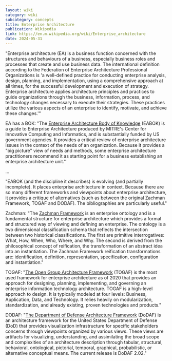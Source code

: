 ```yaml
---
layout: wiki
category: wiki
subcategory: concepts
title: Enterprise Architecture
publication: Wikipedia
link: https://en.m.wikipedia.org/wiki/Enterprise_architecture
date: 2024-05-31
---
```


"Enterprise architecture (EA) is a business function concerned with the structures and behaviours of a business, especially business roles and processes that create and use business data. The international definition according to the Federation of Enterprise Architecture Professional Organizations is 'a well-defined practice for conducting enterprise analysis, design, planning, and implementation, using a comprehensive approach at all times, for the successful development and execution of strategy. Enterprise architecture applies architecture principles and practices to guide organizations through the business, information, process, and technology changes necessary to execute their strategies. These practices utilize the various aspects of an enterprise to identify, motivate, and achieve these changes.'"

EA has a BOK: "The [Enterprise Architecture Body of Knowledge](https://en.m.wikipedia.org/wiki/Enterprise_Architecture_Body_of_Knowledge) (EABOK) is a guide to Enterprise Architecture produced by MITRE's Center for Innovative Computing and Informatics, and is substantially funded by US government agencies. It provides a critical review of enterprise architecture issues in the context of the needs of an organization. Because it provides a "big picture" view of needs and methods, some enterprise architecture practitioners recommend it as starting point for a business establishing an enterprise architecture unit."

...

"EABOK (and the discipline it describes) is evolving (and partially incomplete). It places enterprise architecture in context. Because there are so many different frameworks and viewpoints about enterprise architecture, it provides a critique of alternatives (such as between the original Zachman Framework, TOGAF and DODAF). The bibliographies are particularly useful."

Zachman: "The [Zachman Framework](https://en.m.wikipedia.org/wiki/Zachman_Framework) is an enterprise ontology and is a fundamental structure for enterprise architecture which provides a formal and structured way of viewing and defining an enterprise. The ontology is a two dimensional classification schema that reflects the intersection between two historical classifications. The first are primitive interrogatives: What, How, When, Who, Where, and Why. The second is derived from the philosophical concept of reification, the transformation of an abstract idea into an instantiation. The Zachman Framework reification transformations are: identification, definition, representation, specification, configuration and instantiation."

TOGAF: "[The Open Group Architecture Framework](https://en.m.wikipedia.org/wiki/The_Open_Group_Architecture_Framework) (TOGAF) is the most used framework for enterprise architecture as of 2020 that provides an approach for designing, planning, implementing, and governing an enterprise information technology architecture. TOGAF is a high-level approach to design. It is typically modeled at four levels: Business, Application, Data, and Technology. It relies heavily on modularization, standardization, and already existing, proven technologies and products."

DODAF: "[The Department of Defense Architecture Framework](https://en.m.wikipedia.org/wiki/Department_of_Defense_Architecture_Framework) (DoDAF) is an architecture framework for the United States Department of Defense (DoD) that provides visualization infrastructure for specific stakeholders concerns through viewpoints organized by various views. These views are artifacts for visualizing, understanding, and assimilating the broad scope and complexities of an architecture description through tabular, structural, behavioral, ontological, pictorial, temporal, graphical, probabilistic, or alternative conceptual means. The current release is DoDAF 2.02."
